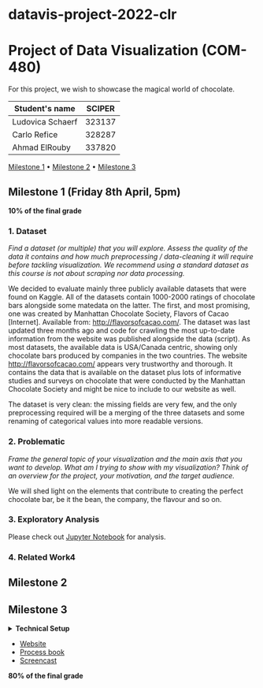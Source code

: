 # datavis-project-2022-clr

# Project of Data Visualization (COM-480)

For this project, we wish to showcase the magical world of chocolate. 

| Student's name | SCIPER |
| -------------- | ------ |
| Ludovica Schaerf | 323137 |
| Carlo Refice   | 328287 |
| Ahmad ElRouby   | 337820 |

[Milestone 1](#milestone-1-friday-3rd-april-5pm) • [Milestone 2](#milestone-2-friday-1st-may-5pm) • [Milestone 3](#milestone-3-thursday-28th-may-5pm)

## Milestone 1 (Friday 8th April, 5pm)

**10% of the final grade**

### 1. Dataset

*Find a dataset (or multiple) that you will explore. Assess the quality of the data it contains and how much preprocessing / data-cleaning it will require before tackling visualization. We recommend using a standard dataset as this course is not about scraping nor data processing.*

We decided to evaluate mainly three publicly available datasets that were found on Kaggle. All of the datasets contain 1000-2000 ratings of chocolate bars alongside some matedata on the latter.
The first, and most promising, one was created by Manhattan Chocolate Society, Flavors of Cacao [Internet]. Available from: http://flavorsofcacao.com/. The dataset was last updated three months ago and code for crawling the most up-to-date information from the website was published alongside the data (script). As most datasets, the available data is USA/Canada centric, showing only chocolate bars produced by companies in the two countries. The website http://flavorsofcacao.com/ appears very trustworthy and thorough. It contains the data that is available on the dataset plus lots of informative studies and surveys on chocolate that were conducted by the Manhattan Chocolate Society and might be nice to include to our website as well.

The dataset is very clean: the missing fields are very few, and the only preprocessing required will be a merging of the three datasets and some renaming of categorical values into more readable versions.

### 2. Problematic

*Frame the general topic of your visualization and the main axis that you want to develop. What am I trying to show with my visualization? Think of an overview for the project, your motivation, and the target audience.*

We will shed light on the elements that contribute to creating the perfect chocolate bar, be it the bean, the company, the flavour and so on.


### 3. Exploratory Analysis

Please check out [Jupyter Notebook](./Milestone%201%20Data%20Analysis.ipynb) for analysis. 

### 4. Related Work4


## Milestone 2 






## Milestone 3 

<details><summary><b>Technical Setup</b></summary>
For project:

- *vue-cli* need to be installed  

#### Project setup
```npm install```


#### Compiles and hot-reloads for development
```npm run serve```


#### Compiles and minifies for production
```npm run build```


#### Lints and fixes files
```npm run lint```

#### Deploy to github pages
```npm run deploy```

</details>

- [Website]()
- [Process book]()
- [Screencast]()

**80% of the final grade**
